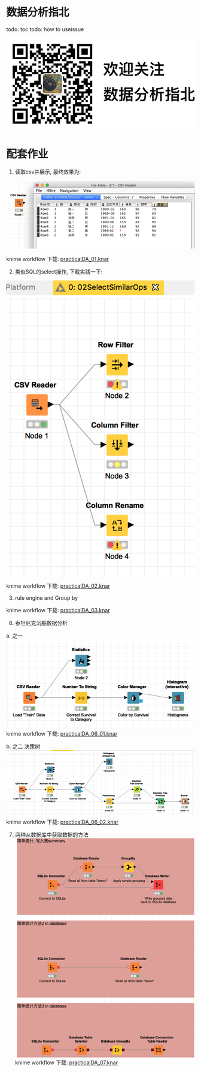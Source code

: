 # 数据分析指北
todo: toc
todo: how to useissue 


![](./欢迎关注公众号.png)

# 配套作业

1. 读取csv并展示, 最终效果为:

![](./knimeCSVsample.png)

knime workflow 下载: [practicalDA_01.knar](https://github.com/HaveF/practicalDA/raw/master/practicalDA_01.knar)


2. 类似SQL的select操作, 下载实践一下:

![](./selectSimilarOps.png)

knime workflow 下载: [practicalDA_02.knar](https://github.com/HaveF/practicalDA/raw/master/practicalDA_02.knar)

3. rule engine and Group by

knime workflow 下载: [practicalDA_03.knar](https://github.com/HaveF/practicalDA/raw/master/practicalDA_03.knar)

6. 泰坦尼克沉船数据分析

a. 之一
![](./practicalDA_06_01.png)
knime workflow 下载: [practicalDA_06_01.knar](https://github.com/HaveF/practicalDA/raw/master/practicalDA_06_01.knar)

b. 之二 决策树
![](./practicalDA_06_02.png)
knime workflow 下载: [practicalDA_06_02.knar](https://github.com/HaveF/practicalDA/raw/master/practicalDA_06_02.knar)

7. 两种从数据库中获取数据的方法
![](./07database.png)
knime workflow 下载: [practicalDA_07.knar](https://github.com/HaveF/practicalDA/raw/master/practicalDA_07.knar)

